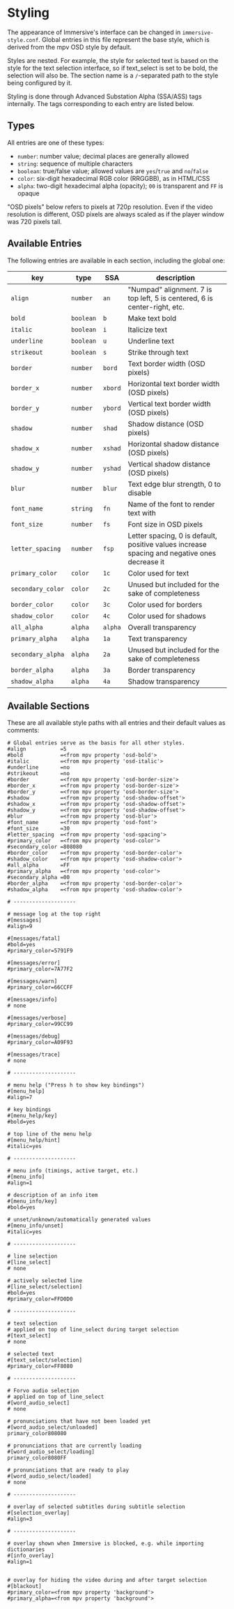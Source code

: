 # Styling

The appearance of Immersive's interface can be changed in `immersive-style.conf`.
Global entries in this file represent the base style, which is derived from the
mpv OSD style by default.

Styles are nested. For example, the style for selected text is based on the
style for the text selection interface, so if text_select is set to be bold,
the selection will also be. The section name is a `/`-separated path to the
style being configured by it.

Styling is done through Advanced Substation Alpha (SSA/ASS) tags internally.
The tags corresponding to each entry are listed below.


## Types

All entries are one of these types:

- `number`: number value; decimal places are generally allowed
- `string`: sequence of multiple characters
- `boolean`: true/false value; allowed values are `yes`/`true` and `no`/`false`
- `color`: six-digit hexadecimal RGB color (RRGGBB), as in HTML/CSS
- `alpha`: two-digit hexadecimal alpha (opacity); `00` is transparent and `FF` is opaque

"OSD pixels" below refers to pixels at 720p resolution. Even if the video
resolution is different, OSD pixels are always scaled as if the player window
was 720 pixels tall.


## Available Entries

The following entries are available in each section, including the global one:

| key               | type      | SSA     | description
| ----------------- | --------- | ------- | ------------------------------------------------------------------------------------------------------------
| `align`           | `number`  | `an`    | "Numpad" alignment. 7 is top left, 5 is centered, 6 is center-right, etc.
| `bold`            | `boolean` | `b`     | Make text bold
| `italic`          | `boolean` | `i`     | Italicize text
| `underline`       | `boolean` | `u`     | Underline text
| `strikeout`       | `boolean` | `s`     | Strike through text
| `border`          | `number`  | `bord`  | Text border width (OSD pixels)
| `border_x`        | `number`  | `xbord` | Horizontal text border width (OSD pixels)
| `border_y`        | `number`  | `ybord` | Vertical text border width (OSD pixels)
| `shadow`          | `number`  | `shad`  | Shadow distance (OSD pixels)
| `shadow_x`        | `number`  | `xshad` | Horizontal shadow distance (OSD pixels)
| `shadow_y`        | `number`  | `yshad` | Vertical shadow distance (OSD pixels)
| `blur`            | `number`  | `blur`  | Text edge blur strength, 0 to disable
| `font_name`       | `string`  | `fn`    | Name of the font to render text with
| `font_size`       | `number`  | `fs`    | Font size in OSD pixels
| `letter_spacing`  | `number`  | `fsp`   | Letter spacing, 0 is default, positive values increase spacing and negative ones decrease it
| `primary_color`   | `color`   | `1c`    | Color used for text
| `secondary_color` | `color`   | `2c`    | Unused but included for the sake of completeness
| `border_color`    | `color`   | `3c`    | Color used for borders
| `shadow_color`    | `color`   | `4c`    | Color used for shadows
| `all_alpha`       | `alpha`   | `alpha` | Overall transparency
| `primary_alpha`   | `alpha`   | `1a`    | Text transparency
| `secondary_alpha` | `alpha`   | `2a`    | Unused but included for the sake of completeness
| `border_alpha`    | `alpha`   | `3a`    | Border transparency
| `shadow_alpha`    | `alpha`   | `4a`    | Shadow transparency


## Available Sections

These are all available style paths with all entries and their default values
as comments:

```
# Global entries serve as the basis for all other styles.
#align           =5
#bold            =<from mpv property 'osd-bold'>
#italic          =<from mpv property 'osd-italic'>
#underline       =no
#strikeout       =no
#border          =<from mpv property 'osd-border-size'>
#border_x        =<from mpv property 'osd-border-size'>
#border_y        =<from mpv property 'osd-border-size'>
#shadow          =<from mpv property 'osd-shadow-offset'>
#shadow_x        =<from mpv property 'osd-shadow-offset'>
#shadow_y        =<from mpv property 'osd-shadow-offset'>
#blur            =<from mpv property 'osd-blur'>
#font_name       =<from mpv property 'osd-font'>
#font_size       =30
#letter_spacing  =<from mpv property 'osd-spacing'>
#primary_color   =<from mpv property 'osd-color'>
#secondary_color =808080
#border_color    =<from mpv property 'osd-border-color'>
#shadow_color    =<from mpv property 'osd-shadow-color'>
#all_alpha       =FF
#primary_alpha   =<from mpv property 'osd-color'>
#secondary_alpha =00
#border_alpha    =<from mpv property 'osd-border-color'>
#shadow_alpha    =<from mpv property 'osd-shadow-color'>

# --------------------

# message log at the top right
#[messages]
#align=9

#[messages/fatal]
#bold=yes
#primary_color=5791F9

#[messages/error]
#primary_color=7A77F2

#[messages/warn]
#primary_color=66CCFF

#[messages/info]
# none

#[messages/verbose]
#primary_color=99CC99

#[messages/debug]
#primary_color=A09F93

#[messages/trace]
# none

# --------------------

# menu help ("Press h to show key bindings")
#[menu_help]
#align=7

# key bindings
#[menu_help/key]
#bold=yes

# top line of the menu help
#[menu_help/hint]
#italic=yes

# --------------------

# menu info (timings, active target, etc.)
#[menu_info]
#align=1

# description of an info item
#[menu_info/key]
#bold=yes

# unset/unknown/automatically generated values
#[menu_info/unset]
#italic=yes

# --------------------

# line selection
#[line_select]
# none

# actively selected line
#[line_select/selection]
#bold=yes
#primary_color=FFD0D0

# --------------------

# text selection
# applied on top of line_select during target selection
#[text_select]
# none

# selected text
#[text_select/selection]
#primary_color=FF8080

# --------------------

# Forvo audio selection
# applied on top of line_select
#[word_audio_select]
# none

# pronunciations that have not been loaded yet
#[word_audio_select/unloaded]
primary_color808080

# pronunciations that are currently loading
#[word_audio_select/loading]
primary_color8080FF

# pronunciations that are ready to play
#[word_audio_select/loaded]
# none

# --------------------

# overlay of selected subtitles during subtitle selection
#[selection_overlay]
#align=3

# --------------------

# overlay shown when Immersive is blocked, e.g. while importing dictionaries
#[info_overlay]
#align=1


# overlay for hiding the video during and after target selection
#[blackout]
#primary_color=<from mpv property 'background'>
#primary_alpha=<from mpv property 'background'>
```
